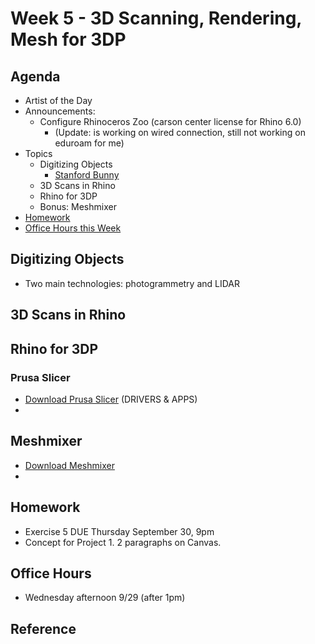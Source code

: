 # Week 5 - 3D Scanning, Rendering, Mesh for 3DP

## Agenda
- Artist of the Day
- Announcements:
  - Configure Rhinoceros Zoo (carson center license for Rhino 6.0)
    - (Update: is working on wired connection, still not working on eduroam for me)
- Topics
  - Digitizing Objects
    - [Stanford Bunny](http://graphics.stanford.edu/data/3Dscanrep/)
  - 3D Scans in Rhino
  - Rhino for 3DP
  - Bonus: Meshmixer
- [Homework](#homework)
- [Office Hours this Week](#office-hours)

## Digitizing Objects
- Two main technologies: photogrammetry and LIDAR

## 3D Scans in Rhino

## Rhino for 3DP

### Prusa Slicer

- [Download Prusa Slicer](https://www.prusa3d.com/drivers/) (DRIVERS & APPS)
- 

## Meshmixer
- [Download Meshmixer](https://www.meshmixer.com/download.html)
-

## Homework
- Exercise 5 DUE Thursday September 30, 9pm
- Concept for Project 1. 2 paragraphs on Canvas.

## Office Hours 
- Wednesday afternoon 9/29 (after 1pm)

## Reference
